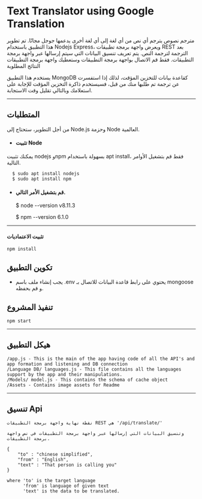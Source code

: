 # Text Translator using Google Translation 
مترجم نصوص يترجم أي نص من أي لغة إلى أي لغة أخرى يدعمها جوجل مجانًا.
تم تطوير هذا التطبيق باستخدام Nodejs Express، ويعرض واجهة برمجة تطبيقات REST بعد الترجمة لترجمة النص. 
يتم تعريف تنسيق البيانات التي سيتم إرسالها عبر واجهة برمجة التطبيقات.
فقط قم الاتصال بواجهة برمجة التطبيقات وستعطيك واجهة برمجة التطبيقات النتائج المطلوبة

يستخدم هذا التطبيق MongoDB كقاعدة بيانات للتخزين المؤقت، لذلك إذا استفسرت عن ترجمة تم طلبها منك من قبل، فسيستخدم ذاكرة التخزين المؤقت للإجابة على استعلامك وبالتالي تقليل وقت الاستجابة.

---
## المتطلبات

من أجل التطوير، ستحتاج إلى Node.js وحزمة Node العالمية.

- #### تثبيت Node

يمكنك تثبيت nodejs وnpm بسهولة باستخدام apt install، فقط قم بتشغيل الأوامر التالية.

      $ sudo apt install nodejs
      $ sudo apt install npm

- #### قم بتشغيل الأمر التالي.

    $ node --version
    v8.11.3

    $ npm --version
    6.1.0


---



#### تثبيت الاعتماديات 

```
npm install
```

## تكوين التطبيق

- يجب إنشاء ملف باسم .env يحتوي على رابط قاعدة البيانات للاتصال بـ mongoose و قم بحفظه.

## تنفيذ المشروع

```
npm start
```

---

## هيكل التطبيق

```
/app.js - This is the main of the app having code of all the API's and app formation and listening and DB connection
/Language DB/ languages.js - This file contains all the languages support by the app and their manipulations.
/Models/ model.js - This contains the schema of cache object 
/Assets - Contains image assets for Readme
```
---

## تنسيق Api

```
نقطة نهاية واجهة برمجة التطبيقات REST هي '/api/translate/'

وتنسيق البيانات التي إرسالها عبر واجهة برمجة التطبيقات في نص واجهة برمجة التطبيقات.

{
    "to" : "chinese simplified",
    "from" : "English",
    "text" : "That person is calling you"
}

where 'to' is the target language
      'from' is language of given text
      'text' is the data to be translated. 

```
